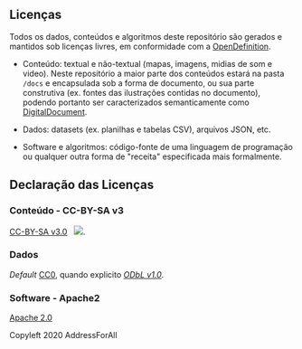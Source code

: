 ## Licenças

Todos os dados, conteúdos e algoritmos deste repositório são gerados e mantidos sob licenças livres, em conformidade com a [OpenDefinition](https://opendefinition.org/od/2.0/pt-br/).

* Conteúdo: textual e não-textual (mapas, imagens, midias de som e video). Neste repositório a maior parte dos conteúdos estará na pasta `/docs` e encapsulada sob a forma de documento, ou sua parte construtiva (ex. fontes das ilustrações contidas no documento), podendo portanto ser caracterizados semanticamente como [DigitalDocument](http://schema.org/DigitalDocument).
 
* Dados: datasets (ex. planilhas e tabelas CSV), arquivos JSON, etc. 

* Software e algoritmos: código-fonte de uma linguagem de programação ou qualquer outra forma de "receita" especificada mais formalmente.

##  Declaração das Licenças 

###  Conteúdo - CC-BY-SA v3

[CC-BY-SA v3.0](https://creativecommons.org/licenses/by-sa/3.0/deed.pt_BR) &#160; ![](https://upload.wikimedia.org/wikipedia/commons/a/a9/CC-BY-SA.png).

###  Dados

*Default* [CC0](https://creativecommons.org/publicdomain/zero/1.0/deed.pt_BR), quando explicito [*ODbL v1.0*](https://opendatacommons.org/licenses/odbl/1-0).

### Software - Apache2

[Apache 2.0](https://spdx.org/licenses/Apache-2.0.html)

Copyleft 2020 AddressForAll 
